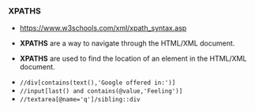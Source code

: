 


### XPATHS

* https://www.w3schools.com/xml/xpath_syntax.asp

- **XPATHS** are a way to navigate through the HTML/XML document.

- **XPATHS** are used to find the location of an element in the HTML/XML document.

* ```//div[contains(text(),'Google offered in:')]```
* ```//input[last() and contains(@value,'Feeling')]```
* ```//textarea[@name='q']/sibling::div```